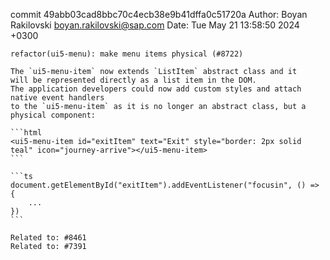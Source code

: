 commit 49abb03cad8bbc70c4ecb38e9b41dffa0c51720a
Author: Boyan Rakilovski <boyan.rakilovski@sap.com>
Date:   Tue May 21 13:58:50 2024 +0300

    refactor(ui5-menu): make menu items physical (#8722)
    
    The `ui5-menu-item` now extends `ListItem` abstract class and it
    will be represented directly as a list item in the DOM.
    The application developers could now add custom styles and attach native event handlers
    to the `ui5-menu-item` as it is no longer an abstract class, but a physical component:
    
    ```html
    <ui5-menu-item id="exitItem" text="Exit" style="border: 2px solid teal" icon="journey-arrive"></ui5-menu-item>
    ```
    
    ```ts
    document.getElementById("exitItem").addEventListener("focusin", () => {
        ...
    })
    ```
    
    Related to: #8461
    Related to: #7391
